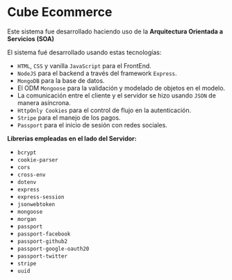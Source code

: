 # Cube Ecommerce

Este sistema fue desarrollado haciendo uso de la **Arquitectura Orientada a Servicios (SOA)**

El sistema fué desarrollado usando estas tecnologías:

* `HTML`, `CSS` y vanilla `JavaScript` para el FrontEnd.
* `NodeJS` para el backend a través del framework `Express`.
* `MongoDB` para la base de datos.
* El ODM `Mongoose` para la validación y modelado de objetos en el modelo.
* La comunicación entre el cliente y el servidor se hizo usando `JSON` de manera asíncrona.
* `HttpOnly Cookies` para el control de flujo en la autenticación.
* `Stripe` para el manejo de los pagos.
* `Passport` para el inicio de sesión con redes sociales.

**Librerías empleadas en el lado del Servidor:**

* `bcrypt`
* `cookie-parser`
* `cors`
* `cross-env`
* `dotenv`
* `express`
* `express-session`
* `jsonwebtoken`
* `mongoose`
* `morgan`
* `passport`
* `passport-facebook`
* `passport-github2`
* `passport-google-oauth20`
* `passport-twitter`
* `stripe`
* `uuid`
